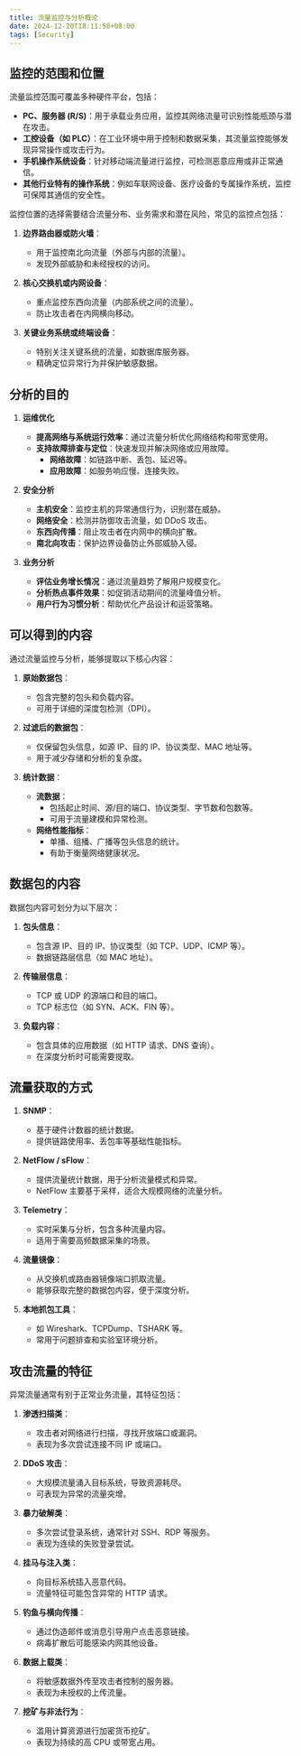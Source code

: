 ```yaml
---
title: 流量监控与分析概论
date: 2024-12-20T18:11:58+08:00
tags: [Security]
---
```


## 监控的范围和位置

流量监控范围可覆盖多种硬件平台，包括：

- **PC、服务器 (R/S)**：用于承载业务应用，监控其网络流量可识别性能瓶颈与潜在攻击。
- **工控设备（如 PLC）**：在工业环境中用于控制和数据采集，其流量监控能够发现异常操作或攻击行为。
- **手机操作系统设备**：针对移动端流量进行监控，可检测恶意应用或非正常通信。
- **其他行业特有的操作系统**：例如车联网设备、医疗设备的专属操作系统，监控可保障其通信的安全性。

监控位置的选择需要结合流量分布、业务需求和潜在风险，常见的监控点包括：

1. **边界路由器或防火墙**：

   - 用于监控南北向流量（外部与内部的流量）。
   - 发现外部威胁和未经授权的访问。

2. **核心交换机或内网设备**：

   - 重点监控东西向流量（内部系统之间的流量）。
   - 防止攻击者在内网横向移动。

3. **关键业务系统或终端设备**：
   - 特别关注关键系统的流量，如数据库服务器。
   - 精确定位异常行为并保护敏感数据。

## 分析的目的

1. **运维优化**

   - **提高网络与系统运行效率**：通过流量分析优化网络结构和带宽使用。
   - **支持故障排查与定位**：快速发现并解决网络或应用故障。
     - **网络故障**：如链路中断、丢包、延迟等。
     - **应用故障**：如服务响应慢、连接失败。

2. **安全分析**

   - **主机安全**：监控主机的异常通信行为，识别潜在威胁。
   - **网络安全**：检测并防御攻击流量，如 DDoS 攻击。
   - **东西向传播**：阻止攻击者在内网中的横向扩散。
   - **南北向攻击**：保护边界设备防止外部威胁入侵。

3. **业务分析**
   - **评估业务增长情况**：通过流量趋势了解用户规模变化。
   - **分析热点事件效果**：如促销活动期间的流量峰值分析。
   - **用户行为习惯分析**：帮助优化产品设计和运营策略。

## 可以得到的内容

通过流量监控与分析，能够提取以下核心内容：

1. **原始数据包**：

   - 包含完整的包头和负载内容。
   - 可用于详细的深度包检测（DPI）。

2. **过滤后的数据包**：

   - 仅保留包头信息，如源 IP、目的 IP、协议类型、MAC 地址等。
   - 用于减少存储和分析的复杂度。

3. **统计数据**：
   - **流数据**：
     - 包括起止时间、源/目的端口、协议类型、字节数和包数等。
     - 可用于流量建模和异常检测。
   - **网络性能指标**：
     - 单播、组播、广播等包头信息的统计。
     - 有助于衡量网络健康状况。

## 数据包的内容

数据包内容可划分为以下层次：

1. **包头信息**：

   - 包含源 IP、目的 IP、协议类型（如 TCP、UDP、ICMP 等）。
   - 数据链路层信息（如 MAC 地址）。

2. **传输层信息**：

   - TCP 或 UDP 的源端口和目的端口。
   - TCP 标志位（如 SYN、ACK、FIN 等）。

3. **负载内容**：
   - 包含具体的应用数据（如 HTTP 请求、DNS 查询）。
   - 在深度分析时可能需要提取。

## 流量获取的方式

1. **SNMP**：

   - 基于硬件计数器的统计数据。
   - 提供链路使用率、丢包率等基础性能指标。

2. **NetFlow / sFlow**：

   - 提供流量统计数据，用于分析流量模式和异常。
   - NetFlow 主要基于采样，适合大规模网络的流量分析。

3. **Telemetry**：

   - 实时采集与分析，包含多种流量内容。
   - 适用于需要高频数据采集的场景。

4. **流量镜像**：

   - 从交换机或路由器镜像端口抓取流量。
   - 能够获取完整的数据包内容，便于深度分析。

5. **本地抓包工具**：
   - 如 Wireshark、TCPDump、TSHARK 等。
   - 常用于问题排查和实验室环境分析。

## 攻击流量的特征

异常流量通常有别于正常业务流量，其特征包括：

1. **渗透扫描类**：

   - 攻击者对网络进行扫描，寻找开放端口或漏洞。
   - 表现为多次尝试连接不同 IP 或端口。

2. **DDoS 攻击**：

   - 大规模流量涌入目标系统，导致资源耗尽。
   - 可表现为异常的流量突增。

3. **暴力破解类**：

   - 多次尝试登录系统，通常针对 SSH、RDP 等服务。
   - 表现为连续的失败登录尝试。

4. **挂马与注入类**：

   - 向目标系统插入恶意代码。
   - 流量特征可能包含异常的 HTTP 请求。

5. **钓鱼与横向传播**：

   - 通过伪造邮件或消息引导用户点击恶意链接。
   - 病毒扩散后可能感染内网其他设备。

6. **数据上载类**：

   - 将敏感数据外传至攻击者控制的服务器。
   - 表现为未授权的上传流量。

7. **挖矿与非法行为**：
   - 滥用计算资源进行加密货币挖矿。
   - 表现为持续的高 CPU 或带宽占用。
